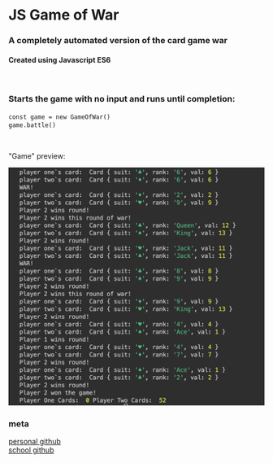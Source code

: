 # JS Game of War
### <strong>A completely automated version of the card game war </strong>
#### Created using Javascript ES6
<br>


### Starts the game with no input and runs until completion:

```
const game = new GameOfWar()
game.battle()
```
<br>

"Game" preview:

![](game-console.png)

### meta


[personal github](https://github.com/professrx/) <br>
[school github](git.generalassemb.ly/professrx)
